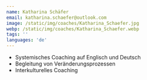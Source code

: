 ```yaml
---
name: Katharina Schäfer
email: katharina.schaefer@outlook.com
image: /static/img/coaches/Katharina_Schaefer.jpg
webp: /static/img/coaches/Katharina_Schaefer.webp
tags: ''
languages: 'de'
---
```


<ul><li>Systemisches Coaching auf Englisch und Deutsch&nbsp;</li><li>Begleitung von Veränderungsprozessen&nbsp;</li><li>Interkulturelles Coaching&nbsp;</li></ul>